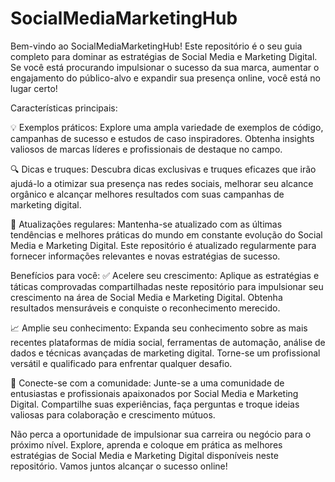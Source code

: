 # SocialMediaMarketingHub
Bem-vindo ao SocialMediaMarketingHub!  Este repositório é o seu guia completo para dominar as estratégias de Social Media e Marketing Digital. Se você está procurando impulsionar o sucesso da sua marca, aumentar o engajamento do público-alvo e expandir sua presença online, você está no lugar certo!

Características principais:

💡 Exemplos práticos: Explore uma ampla variedade de exemplos de código, campanhas de sucesso e estudos de caso inspiradores. Obtenha insights valiosos de marcas líderes e profissionais de destaque no campo.

🔍 Dicas e truques: Descubra dicas exclusivas e truques eficazes que irão ajudá-lo a otimizar sua presença nas redes sociais, melhorar seu alcance orgânico e alcançar melhores resultados com suas campanhas de marketing digital.

🚀 Atualizações regulares: Mantenha-se atualizado com as últimas tendências e melhores práticas do mundo em constante evolução do Social Media e Marketing Digital. Este repositório é atualizado regularmente para fornecer informações relevantes e novas estratégias de sucesso.

Benefícios para você:
✅ Acelere seu crescimento: Aplique as estratégias e táticas comprovadas compartilhadas neste repositório para impulsionar seu crescimento na área de Social Media e Marketing Digital. Obtenha resultados mensuráveis e conquiste o reconhecimento merecido.

📈 Amplie seu conhecimento: Expanda seu conhecimento sobre as mais recentes plataformas de mídia social, ferramentas de automação, análise de dados e técnicas avançadas de marketing digital. Torne-se um profissional versátil e qualificado para enfrentar qualquer desafio.

👥 Conecte-se com a comunidade: Junte-se a uma comunidade de entusiastas e profissionais apaixonados por Social Media e Marketing Digital. Compartilhe suas experiências, faça perguntas e troque ideias valiosas para colaboração e crescimento mútuos.

Não perca a oportunidade de impulsionar sua carreira ou negócio para o próximo nível. Explore, aprenda e coloque em prática as melhores estratégias de Social Media e Marketing Digital disponíveis neste repositório. Vamos juntos alcançar o sucesso online!
